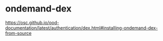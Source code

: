 # ondemand-dex
https://osc.github.io/ood-documentation/latest/authentication/dex.html#installing-ondemand-dex-from-source
